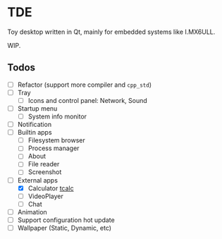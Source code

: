 # TDE

Toy desktop written in Qt, mainly for embedded systems like I.MX6ULL.

WIP.

## Todos

- [ ] Refactor (support more compiler and `cpp_std`)
- [ ] Tray
  - [ ] Icons and control panel: Network, Sound
- [ ] Startup menu
  - [ ] System info monitor
- [ ] Notification
- [ ] Builtin apps
  - [ ] Filesystem browser
  - [ ] Process manager
  - [ ] About
  - [ ] File reader
  - [ ] Screenshot
- [ ] External apps
  - [x] Calculator [tcalc](https://github.com/Dessera/tcalc)
  - [ ] VideoPlayer
  - [ ] Chat
- [ ] Animation
- [ ] Support configuration hot update
- [ ] Wallpaper (Static, Dynamic, etc)
